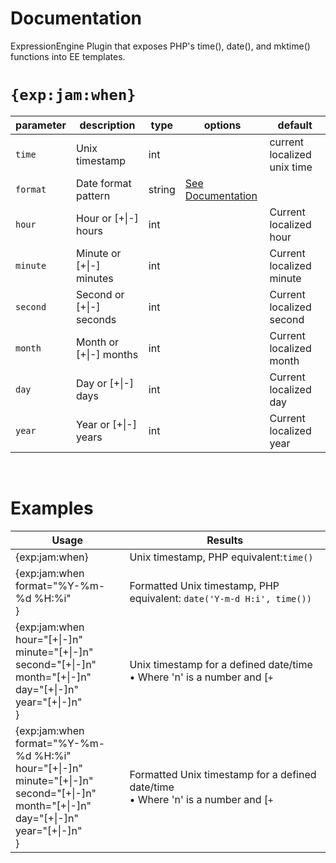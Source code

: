# Documentation
ExpressionEngine Plugin that exposes PHP's time(), date(), and mktime() functions into EE templates.

# `{exp:jam:when}`
| parameter | description              | type   | options                                                                                               | default                     |
|-----------|--------------------------|--------|-------------------------------------------------------------------------------------------------------|-----------------------------|
| `time`    | Unix timestamp           | int    |                                                                                                       | current localized unix time |
| `format`  | Date format pattern      | string | [See Documentation](https://docs.expressionengine.com/latest/templates/date-variable-formatting.html) |                             |
| `hour`    | Hour or [+\|-] hours     | int    |                                                                                                       | Current localized hour      |
| `minute`  | Minute or [+\|-] minutes | int    |                                                                                                       | Current localized minute    |
| `second`  | Second or [+\|-] seconds | int    |                                                                                                       | Current localized second    |
| `month`   | Month or [+\|-] months   | int    |                                                                                                       | Current localized month     |
| `day`     | Day or [+\|-] days       | int    |                                                                                                       | Current localized day       |
| `year`    | Year or [+\|-] years     | int    |                                                                                                       | Current localized year      |

&nbsp;
# Examples
| Usage                                                                                                                                                   | Results                                                                                                                                                              |
|---------------------------------------------------------------------------------------------------------------------------------------------------------|----------------------------------------------------------------------------------------------------------------------------------------------------------------------|
| {exp:jam:when}                                                                                                                                          | Unix timestamp, PHP equivalent:`time()`                                                                                                                              |
| {exp:jam:when<br>format="%Y-%m-%d %H:%i"<br>}                                                                                                           | Formatted Unix timestamp, PHP equivalent: `date('Y-m-d H:i', time())`                                                                                                |
| {exp:jam:when<br>hour="[+\|-]n"<br>minute="[+\|-]n"<br>second="[+\|-]n"<br>month="[+\|-]n"<br>day="[+\|-]n"<br>year="[+\|-]n"<br>}                            | Unix timestamp for a defined date/time<br>• Where 'n' is a number and [`+`|`-`] is optional<br>•`year` must be either the four (4) digit year, or `[+\|-]n`           |
| {exp:jam:when<br>format="%Y-%m-%d %H:%i"<br>hour="[+\|-]n"<br>minute="[+\|-]n"<br>second="[+\|-]n"<br>month="[+\|-]n"<br>day="[+\|-]n"<br>year="[+\|-]n"<br>} | Formatted Unix timestamp for a defined date/time<br>• Where 'n' is a number and [`+`|`-`] is optional<br>•`year` must be either the four (4) digit year, or `[+\|-]n` |
